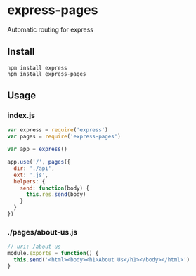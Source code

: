 # express-pages

Automatic routing for express

## Install

```
npm install express
npm install express-pages
```

## Usage

### index.js
```js
var express = require('express')
var pages = require('express-pages')

var app = express()

app.use('/', pages({
  dir: './api',
  ext: '.js',
  helpers: {
    send: function(body) {
      this.res.send(body)
    }
  }
})

```

### ./pages/about-us.js
```js
// uri: /about-us
module.exports = function() {
  this.send('<html><body><h1>About Us</h1></body></html>')
}
```

